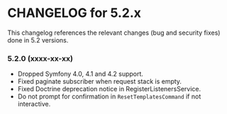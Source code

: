 CHANGELOG for 5.2.x
===================

This changelog references the relevant changes (bug and security fixes) done
in 5.2 versions.

### 5.2.0 (xxxx-xx-xx)

* Dropped Symfony 4.0, 4.1 and 4.2 support.
* Fixed paginate subscriber when request stack is empty.
* Fixed Doctrine deprecation notice in RegisterListenersService.
* Do not prompt for confirmation in `ResetTemplatesCommand` if not interactive.
